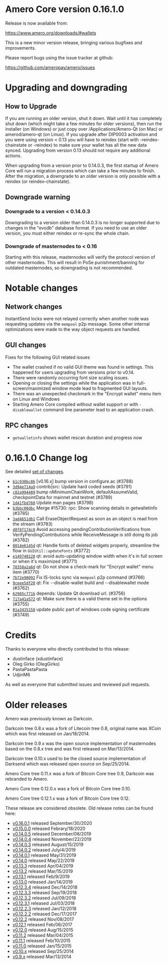 Amero Core version 0.16.1.0
==========================

Release is now available from:

  <https://www.amero.org/downloads/#wallets>

This is a new minor version release, bringing various bugfixes and improvements.

Please report bugs using the issue tracker at github:

  <https://github.com/ameropay/amero/issues>


Upgrading and downgrading
=========================

How to Upgrade
--------------

If you are running an older version, shut it down. Wait until it has completely
shut down (which might take a few minutes for older versions), then run the
installer (on Windows) or just copy over /Applications/Amero-Qt (on Mac) or
amerod/amero-qt (on Linux). If you upgrade after DIP0003 activation and you were
using version < 0.13 you will have to reindex (start with -reindex-chainstate
or -reindex) to make sure your wallet has all the new data synced. Upgrading
from version 0.13 should not require any additional actions.

When upgrading from a version prior to 0.14.0.3, the
first startup of Amero Core will run a migration process which can take a few
minutes to finish. After the migration, a downgrade to an older version is only
possible with a reindex (or reindex-chainstate).

Downgrade warning
-----------------

### Downgrade to a version < 0.14.0.3

Downgrading to a version older than 0.14.0.3 is no longer supported due to
changes in the "evodb" database format. If you need to use an older version,
you must either reindex or re-sync the whole chain.

### Downgrade of masternodes to < 0.16

Starting with this release, masternodes will verify the protocol version of other
masternodes. This will result in PoSe punishment/banning for outdated masternodes,
so downgrading is not recommended.

Notable changes
===============

Network changes
---------------
InstantSend locks were not relayed correctly when another node was requesting updates via the `mempool`
p2p message. Some other internal optimizations were made to the way object requests are handled.

GUI changes
-----------
Fixes for the following GUI related issues
- The wallet crashed if no valid GUI theme was found in settings.
This happened for users upgrading from versions prior to v0.14.
- There were randomly occurring font size scaling issues.
- Opening or closing the settings while the application was in full-screen/maximized
window mode lead to fragmented GUI layouts.
- There was an unexpected checkmark in the "Encrypt wallet" menu item on Linux and Windows
- Starting Amero Core compiled without wallet support or with `-disablewallet` command line
parameter lead to an application crash.

RPC changes
-----------
- `getwalletinfo` shows wallet rescan duration and progress now

0.16.1.0 Change log
===================

See detailed [set of changes](https://github.com/ameropay/amero/compare/v0.16.0.1...ameropay:v0.16.1.0).

- [`b1c930bc86`](https://github.com/ameropay/amero/commit/b1c930bc86) [v0.16.x] bump version in configure.ac (#3788)
- [`3d94e714a9`](https://github.com/ameropay/amero/commit/3d94e714a9) contrib|src: Update hard coded seeds (#3791)
- [`c02a994489`](https://github.com/ameropay/amero/commit/c02a994489) bump nMinimumChainWork, defaultAssumeValid, checkpointData for mainnet and testnet (#3789)
- [`1d41fbd760`](https://github.com/ameropay/amero/commit/1d41fbd760) Update man pages (#3798)
- [`b3bbc00dbc`](https://github.com/ameropay/amero/commit/b3bbc00dbc) Merge #15730: rpc: Show scanning details in getwalletinfo (#3785)
- [`3ad4651db1`](https://github.com/ameropay/amero/commit/3ad4651db1) Call EraseObjectRequest as soon as an object is read from the stream (#3783)
- [`d8f8f174c0`](https://github.com/ameropay/amero/commit/d8f8f174c0) Avoid accessing pendingContributionVerifications from VerifyPendingContributions while ReceiveMessage is still doing its job (#3782)
- [`0814e6145d`](https://github.com/ameropay/amero/commit/0814e6145d) qt: Handle fonts of deleted widgets properly, streamline the flow in `GUIUtil::updateFonts` (#3772)
- [`e149740120`](https://github.com/ameropay/amero/commit/e149740120) qt: avoid auto-updating window width when it's in full screen or when it's maximized (#3771)
- [`78358a2a6d`](https://github.com/ameropay/amero/commit/78358a2a6d) qt: Do not show a check-mark for "Encrypt wallet" menu item (#3770)
- [`7b72e98092`](https://github.com/ameropay/amero/commit/7b72e98092) Fix IS-locks sync via `mempool` p2p command (#3766)
- [`9ceee5df20`](https://github.com/ameropay/amero/commit/9ceee5df20) qt: Fix --disable-wallet build and --disablewallet mode (#3762)
- [`62985c771b`](https://github.com/ameropay/amero/commit/62985c771b) depends: Update Qt download url. (#3756)
- [`717a41a572`](https://github.com/ameropay/amero/commit/717a41a572) qt: Make sure there is a valid theme set in the options (#3755)
- [`01a3435158`](https://github.com/ameropay/amero/commit/01a3435158) update public part of windows code signing certificate (#3749)

Credits
=======

Thanks to everyone who directly contributed to this release:

- dustinface (xdustinface)
- Oleg Girko (OlegGirko)
- PastaPastaPasta
- UdjinM6

As well as everyone that submitted issues and reviewed pull requests.

Older releases
==============

Amero was previously known as Darkcoin.

Darkcoin tree 0.8.x was a fork of Litecoin tree 0.8, original name was XCoin
which was first released on Jan/18/2014.

Darkcoin tree 0.9.x was the open source implementation of masternodes based on
the 0.8.x tree and was first released on Mar/13/2014.

Darkcoin tree 0.10.x used to be the closed source implementation of Darksend
which was released open source on Sep/25/2014.

Amero Core tree 0.11.x was a fork of Bitcoin Core tree 0.9,
Darkcoin was rebranded to Amero.

Amero Core tree 0.12.0.x was a fork of Bitcoin Core tree 0.10.

Amero Core tree 0.12.1.x was a fork of Bitcoin Core tree 0.12.

These release are considered obsolete. Old release notes can be found here:

- [v0.16.0.1](https://github.com/ameropay/amero/blob/master/doc/release-notes/amero/release-notes-0.16.0.1.md) released September/30/2020
- [v0.15.0.0](https://github.com/ameropay/amero/blob/master/doc/release-notes/amero/release-notes-0.15.0.0.md) released Febrary/18/2020
- [v0.14.0.5](https://github.com/ameropay/amero/blob/master/doc/release-notes/amero/release-notes-0.14.0.5.md) released December/08/2019
- [v0.14.0.4](https://github.com/ameropay/amero/blob/master/doc/release-notes/amero/release-notes-0.14.0.4.md) released November/22/2019
- [v0.14.0.3](https://github.com/ameropay/amero/blob/master/doc/release-notes/amero/release-notes-0.14.0.3.md) released August/15/2019
- [v0.14.0.2](https://github.com/ameropay/amero/blob/master/doc/release-notes/amero/release-notes-0.14.0.2.md) released July/4/2019
- [v0.14.0.1](https://github.com/ameropay/amero/blob/master/doc/release-notes/amero/release-notes-0.14.0.1.md) released May/31/2019
- [v0.14.0](https://github.com/ameropay/amero/blob/master/doc/release-notes/amero/release-notes-0.14.0.md) released May/22/2019
- [v0.13.3](https://github.com/ameropay/amero/blob/master/doc/release-notes/amero/release-notes-0.13.3.md) released Apr/04/2019
- [v0.13.2](https://github.com/ameropay/amero/blob/master/doc/release-notes/amero/release-notes-0.13.2.md) released Mar/15/2019
- [v0.13.1](https://github.com/ameropay/amero/blob/master/doc/release-notes/amero/release-notes-0.13.1.md) released Feb/9/2019
- [v0.13.0](https://github.com/ameropay/amero/blob/master/doc/release-notes/amero/release-notes-0.13.0.md) released Jan/14/2019
- [v0.12.3.4](https://github.com/ameropay/amero/blob/master/doc/release-notes/amero/release-notes-0.12.3.4.md) released Dec/14/2018
- [v0.12.3.3](https://github.com/ameropay/amero/blob/master/doc/release-notes/amero/release-notes-0.12.3.3.md) released Sep/19/2018
- [v0.12.3.2](https://github.com/ameropay/amero/blob/master/doc/release-notes/amero/release-notes-0.12.3.2.md) released Jul/09/2018
- [v0.12.3.1](https://github.com/ameropay/amero/blob/master/doc/release-notes/amero/release-notes-0.12.3.1.md) released Jul/03/2018
- [v0.12.2.3](https://github.com/ameropay/amero/blob/master/doc/release-notes/amero/release-notes-0.12.2.3.md) released Jan/12/2018
- [v0.12.2.2](https://github.com/ameropay/amero/blob/master/doc/release-notes/amero/release-notes-0.12.2.2.md) released Dec/17/2017
- [v0.12.2](https://github.com/ameropay/amero/blob/master/doc/release-notes/amero/release-notes-0.12.2.md) released Nov/08/2017
- [v0.12.1](https://github.com/ameropay/amero/blob/master/doc/release-notes/amero/release-notes-0.12.1.md) released Feb/06/2017
- [v0.12.0](https://github.com/ameropay/amero/blob/master/doc/release-notes/amero/release-notes-0.12.0.md) released Aug/15/2015
- [v0.11.2](https://github.com/ameropay/amero/blob/master/doc/release-notes/amero/release-notes-0.11.2.md) released Mar/04/2015
- [v0.11.1](https://github.com/ameropay/amero/blob/master/doc/release-notes/amero/release-notes-0.11.1.md) released Feb/10/2015
- [v0.11.0](https://github.com/ameropay/amero/blob/master/doc/release-notes/amero/release-notes-0.11.0.md) released Jan/15/2015
- [v0.10.x](https://github.com/ameropay/amero/blob/master/doc/release-notes/amero/release-notes-0.10.0.md) released Sep/25/2014
- [v0.9.x](https://github.com/ameropay/amero/blob/master/doc/release-notes/amero/release-notes-0.9.0.md) released Mar/13/2014
